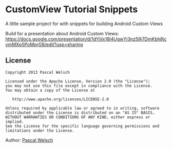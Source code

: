 # CustomView Tutorial Snippets

A little sample project for with snippets for building Android Custom Views

Build for a presentation about Android Custom Views: https://docs.google.com/presentation/d/1dYjjIx18l4UgwYj3nz59i7DmKbh8jcvmMXp5PoMqrG8/edit?usp=sharing


## License

    Copyright 2013 Pascal Welsch

    Licensed under the Apache License, Version 2.0 (the "License");
    you may not use this file except in compliance with the License.
    You may obtain a copy of the License at

       http://www.apache.org/licenses/LICENSE-2.0

    Unless required by applicable law or agreed to in writing, software
    distributed under the License is distributed on an "AS IS" BASIS,
    WITHOUT WARRANTIES OR CONDITIONS OF ANY KIND, either express or implied.
    See the License for the specific language governing permissions and
    limitations under the License.
    

Author: [Pascal Welsch](https://plus.google.com/108162731626734859070?rel=author)

